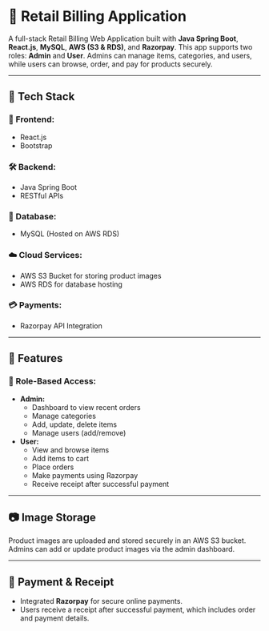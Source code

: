 # 🛒 Retail Billing Application

A full-stack Retail Billing Web Application built with **Java Spring Boot**, **React.js**, **MySQL**, **AWS (S3 & RDS)**, and **Razorpay**. This app supports two roles: **Admin** and **User**. Admins can manage items, categories, and users, while users can browse, order, and pay for products securely.

---

## 🔧 Tech Stack

### 🚀 Frontend:
- React.js
- Bootstrap

### 🛠️ Backend:
- Java Spring Boot
- RESTful APIs

### 💾 Database:
- MySQL (Hosted on AWS RDS)

### ☁️ Cloud Services:
- AWS S3 Bucket for storing product images
- AWS RDS for database hosting

### 💳 Payments:
- Razorpay API Integration

---

## 🔐 Features

### 👥 Role-Based Access:
- **Admin:**
  - Dashboard to view recent orders
  - Manage categories
  - Add, update, delete items
  - Manage users (add/remove)
- **User:**
  - View and browse items
  - Add items to cart
  - Place orders
  - Make payments using Razorpay
  - Receive receipt after successful payment

---

## 📷 Image Storage

Product images are uploaded and stored securely in an AWS S3 bucket. Admins can add or update product images via the admin dashboard.

---

## 🧾 Payment & Receipt

- Integrated **Razorpay** for secure online payments.
- Users receive a receipt after successful payment, which includes order and payment details.

